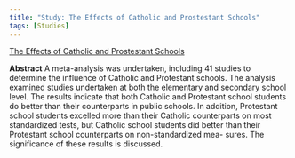 ```yaml
---
title: "Study: The Effects of Catholic and Prostestant Schools"
tags: [Studies]
---
```


[The Effects of Catholic and Prostestant Schools](https://files.eric.ed.gov/fulltext/EJ1005832.pdf)

**Abstract** A meta-analysis was undertaken, including 41 studies to determine the influence of Catholic and Protestant schools. The analysis examined studies undertaken at both the elementary and secondary school level. The results indicate that both Catholic and Protestant school students do better than their counterparts in public schools. In addition, Protestant school students excelled more than their Catholic counterparts on most standardized tests, but Catholic school students did better than their Protestant school counterparts on non-standardized mea- sures. The significance of these results is discussed.
